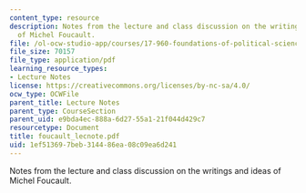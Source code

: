 ```yaml
---
content_type: resource
description: Notes from the lecture and class discussion on the writings and ideas
  of Michel Foucault.
file: /ol-ocw-studio-app/courses/17-960-foundations-of-political-science-fall-2004/1ef513697beb314486ea08c09ea6d241_foucault_lecnote.pdf
file_size: 70157
file_type: application/pdf
learning_resource_types:
- Lecture Notes
license: https://creativecommons.org/licenses/by-nc-sa/4.0/
ocw_type: OCWFile
parent_title: Lecture Notes
parent_type: CourseSection
parent_uid: e9bda4ec-888a-6d27-55a1-21f044d429c7
resourcetype: Document
title: foucault_lecnote.pdf
uid: 1ef51369-7beb-3144-86ea-08c09ea6d241
---
```

Notes from the lecture and class discussion on the writings and ideas of Michel Foucault.